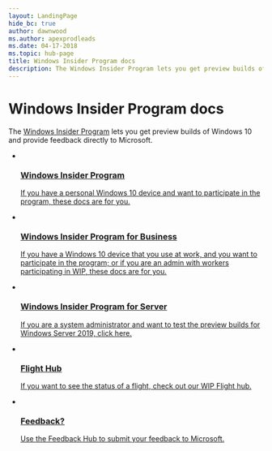 ```yaml
---
layout: LandingPage
hide_bc: true
author: dawnwood
ms.author: apexprodleads
ms.date: 04-17-2018
ms.topic: hub-page
title: Windows Insider Program docs
description: The Windows Insider Program lets you get preview builds of Windows 10 and provide feedback directly to Microsoft.
---
```


<div id="main" class="v2">
<div class="container">
    <h1>Windows Insider Program docs</h1>
    <p>The <a href="https://insider.windows.com/">Windows Insider Program</a> lets you get preview builds of Windows 10 and provide feedback directly to Microsoft.</p>
    <ul id="cards" class="panelContent cardsF">
        <li>
            <a href="/windows-insider/at-home/">
            <div class="cardSize">
                <div class="cardPadding">
                    <div class="card">
                        <div class="cardImageOuter">
                            <div class="cardImage">
                                <img src="https://docs.microsoft.com/media/common/i_whats-new.svg" alt="" />
                            </div>
                        </div>
                        <div class="cardText">
                            <h3>Windows Insider Program</h3>
                            <p>If you have a personal Windows 10 device and want to participate in the program, these docs are for you.</p>
                        </div>
                    </div>
                </div>
            </div>
            </a>
        </li>
        <li>
            <a href="/windows-insider/at-work-pro/">
            <div class="cardSize">
                <div class="cardPadding">
                    <div class="card">
                        <div class="cardImageOuter">
                            <div class="cardImage">
                                <img src="https://docs.microsoft.com/media/common/i_management.svg" alt="" />
                            </div>
                        </div>
                        <div class="cardText">
                            <h3>Windows Insider Program for Business</h3>
                            <p>If you have a Windows 10 device that you use at work, and you want to participate in the program; or if you are an admin with workers participating in WIP, these docs are for you.</p>
                        </div>
                    </div>
                </div>
            </div>
            </a>
        </li>
        <li>
            <a href="/windows-insider/at-work/">
            <div class="cardSize">
                <div class="cardPadding">
                    <div class="card">
                        <div class="cardImageOuter">
                            <div class="cardImage">
                                <img src="https://docs.microsoft.com/media/common/i_server.svg" alt="" />
                            </div>
                        </div>
                        <div class="cardText">
                            <h3>Windows Insider Program for Server</h3>
                            <p>If you are a system administrator and want to test the preview builds for Windows Server 2019, click here.</p>
                        </div>
                    </div>
                </div>
            </div>
            </a>
        </li>
        <li>
            <a href="/windows-insider/flight-hub">
            <div class="cardSize">
                <div class="cardPadding">
                    <div class="card">
                        <div class="cardImageOuter">
                            <div class="cardImage">
                                <img src="https://docs.microsoft.com/media/common/i_get-started.svg" alt="" />
                            </div>
                        </div>
                        <div class="cardText">
                            <h3>Flight Hub</h3>
                            <p>If you want to see the status of a flight, check out our WIP Flight hub.</p>
                        </div>
                    </div>
                </div>
            </div>
            </a>
        </li>
        <li class="fullSpan">
            <a href="https://support.microsoft.com/help/4021566/windows-10-send-feedback-to-microsoft-with-feedback-hub-app">
            <div class="cardSize">
                <div class="cardPadding">
                    <div class="card">
                        <div class="cardImageOuter">
                            <div class="cardImage">
                                <img src="https://docs.microsoft.com/media/common/i_feedback.svg" alt="" />
                            </div>
                        </div>
                        <div class="cardText">
                            <h3>Feedback?</h3>
                            <p>Use the Feedback Hub to submit your feedback to Microsoft.</p>
                        </div>
                    </div>
                </div>
            </div>
            </a>
        </li>
    </ul>
</div>